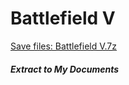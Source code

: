 # Battlefield V
[Save files: Battlefield V.7z](Battlefield%20V.7z?raw=true)
##### Extract to My Documents